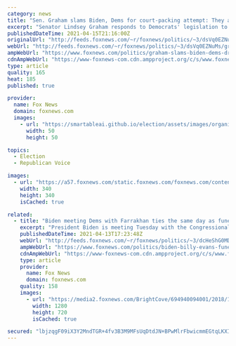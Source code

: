 ```yaml
---
category: news
title: "Sen. Graham slams Biden, Dems for court-packing attempt: They are 'really drunk with power'"
excerpt: "Senator Lindsey Graham responds to Democrats' legislation to pack the Supreme Court, and U.S. troops leaving Afghanistan on 'The Story'"
publishedDateTime: 2021-04-15T21:16:00Z
originalUrl: "http://feeds.foxnews.com/~r/foxnews/politics/~3/dsVq0EZNuMs/graham-slams-biden-dems-drunk-with-power"
webUrl: "http://feeds.foxnews.com/~r/foxnews/politics/~3/dsVq0EZNuMs/graham-slams-biden-dems-drunk-with-power"
ampWebUrl: "https://www.foxnews.com/politics/graham-slams-biden-dems-drunk-with-power.amp"
cdnAmpWebUrl: "https://www-foxnews-com.cdn.ampproject.org/c/s/www.foxnews.com/politics/graham-slams-biden-dems-drunk-with-power.amp"
type: article
quality: 165
heat: 185
published: true

provider:
  name: Fox News
  domain: foxnews.com
  images:
    - url: "https://smartableai.github.io/election/assets/images/organizations/foxnews.com-50x50.jpg"
      width: 50
      height: 50

topics:
  - Election
  - Republican Voice

images:
  - url: "https://a57.foxnews.com/static.foxnews.com/foxnews.com/content/uploads/2018/09/340/340/fox-news.jpg?ve=1&tl=1"
    width: 340
    height: 340
    isCached: true

related:
  - title: "Biden meeting Dems with Farrakhan ties the same day as funeral for officer killed by Farrakhan supporter"
    excerpt: "President Biden is meeting Tuesday with the Congressional Black Caucus (CBC), which includes several members with strong ties to outspoken anti-Semite Louis Farrakhan, on the same day he attended a memorial service for the Capitol Police officer who was killed by a 25-year-old Farrakhan supporter."
    publishedDateTime: 2021-04-13T17:23:48Z
    webUrl: "http://feeds.foxnews.com/~r/foxnews/politics/~3/dcHeShG0MDo/biden-billy-evans-funeral-meeting-democrats-farrakhan-ties"
    ampWebUrl: "https://www.foxnews.com/politics/biden-billy-evans-funeral-meeting-democrats-farrakhan-ties.amp"
    cdnAmpWebUrl: "https://www-foxnews-com.cdn.ampproject.org/c/s/www.foxnews.com/politics/biden-billy-evans-funeral-meeting-democrats-farrakhan-ties.amp"
    type: article
    provider:
      name: Fox News
      domain: foxnews.com
    quality: 158
    images:
      - url: "https://media2.foxnews.com/BrightCove/694940094001/2018/10/18/694940094001_5850345304001_5850334093001-vs.jpg"
        width: 1280
        height: 720
        isCached: true

secured: "lbjzqgF09iX3Y2MndTGR+4fv3B3M9MFsUqDtdJN+BPwMlrFbwicmmEGtqLKXIuqfLm/PW04eABa51T+rfJIX1cYrBr0W4jo48Hth8Wzoa6bT5BYbcR6EmNpA4ByWKHIAOOk1R//2txNSg5J2cdCvw2JopNMQMsOxwp/sZpiRvDqZ7qk/X5h9iriOCO0OPRHQj7tEyywbP+bR6jH8tSSAWBIbKhxqNH13FKkoO5crfMW37c4F3vsKZWDMdvjD55hM9TF17GXBIweliYwQAyahV08FuKBeekQkh8iHUPthmL1kvEHlD/VjqojwuTp8vN5rGz6joSy1lnOBpfw/6grN0IQN93UsESoRWzq/4KSYJN4=;lGGgYiwAeGo8TB+JGRTZ3w=="
---
```


